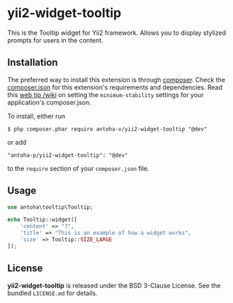 yii2-widget-tooltip
=====================

This is the Tooltip widget for Yii2 framework. Allows you to display stylized prompts for users in the content.

## Installation

The preferred way to install this extension is through [composer](http://getcomposer.org/download/). Check the [composer.json](https://github.com/kartik-v/yii2-widget-select2/blob/master/composer.json) for this extension's requirements and dependencies. Read this [web tip /wiki](http://webtips.krajee.com/setting-composer-minimum-stability-application/) on setting the `minimum-stability` settings for your application's composer.json.

To install, either run

```
$ php composer.phar require antoha-v/yii2-widget-tooltip "@dev"
```

or add

```
"antoha-p/yii2-widget-tooltip": "@dev"
```

to the ```require``` section of your `composer.json` file.

## Usage

```php
use antoha\tooltip\Tooltip;

echo Tooltip::widget([
    'content' => "?",
    'title' => "This is an example of how a widget works",
    'size' => Tooltip::SIZE_LARGE
]);
```

## License

**yii2-widget-tooltip** is released under the BSD 3-Clause License. See the bundled `LICENSE.md` for details.